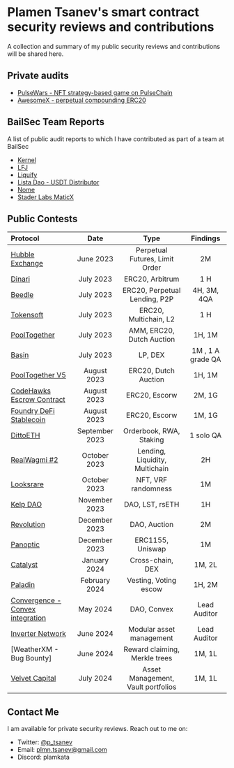 # Plamen Tsanev's smart contract security reviews and contributions
A collection and summary of my public security reviews and contributions will be shared here.

## Private audits
- [PulseWars - NFT strategy-based game on PulseChain](private-audits/Pulse-Wars-Security-Review-August-2024.pdf)
- [AwesomeX - perpetual compounding ERC20](private-audits/AwesomeX_v1_report.pdf)

## BailSec Team Reports
A list of public audit reports to which I have contributed as part of a team at BailSec 
- [Kernel](BailSec-team-reports/Bailsec%20-%20Kernel%20-%20Final%20Report.pdf)
- [LFJ](BailSec-team-reports/Bailsec%20-%20LFJ%20-%20Final%20Report.pdf)
- [Liquify](BailSec-team-reports/Bailsec%20-%20Liquify%20-%20Final%20Report.pdf)
- [Lista Dao - USDT Distributor](BailSec-team-reports/Bailsec%20-%20Lista%20Dao%20-%20USDT%20Distributor%20-%201st%20Report.pdf)
- [Nome](BailSec-team-reports/Bailsec%20-%20Nome%20-%20Final%20Report.pdf)
- [Stader Labs MaticX](BailSec-team-reports/Bailsec%20-%20Stader%20Labs%20MaticX%20-%201st%20Report.pdf)


## Public Contests
| Protocol           | Date       | Type                | Findings             | 
| :----------------- | :---------:| :-----------------: | :------------------: | 
| [Hubble Exchange](https://audits.sherlock.xyz/contests/72/report)        |  June 2023 |  Perpetual Futures, Limit Order  |  2M  | 
| [Dinari](https://audits.sherlock.xyz/contests/98/report)        |  July 2023  |  ERC20, Arbitrum   |  1 H       
| [Beedle](https://www.codehawks.com/report/clkbo1fa20009jr08nyyf9wbx)        |  July 2023  |  ERC20, Perpetual Lending, P2P   |  4H, 3M, 4QA
| [Tokensoft](https://audits.sherlock.xyz/contests/100/report)        |  July 2023  |  ERC20, Multichain, L2   |  1 H           
| [PoolTogether](https://code4rena.com/reports/2023-07-pooltogether)         |  July 2023  |  AMM, ERC20, Dutch Auction   |  1H, 1M         
| [Basin](https://code4rena.com/reports/2023-07-basin)         |  July 2023  |  LP, DEX   |  1M , 1 A grade QA            
| [PoolTogether V5](https://code4rena.com/reports/2023-08-pooltogether)        |  August 2023  |  ERC20, Dutch Auction   |  1H, 1M         
| [CodeHawks Escrow Contract](https://www.codehawks.com/report/cljyfxlc40003jq082s0wemya)        |  August 2023  |  ERC20, Escorw   |  2M, 1G          
| [Foundry DeFi Stablecoin](https://www.codehawks.com/report/cljx3b9390009liqwuedkn0m0)        |  August 2023  |  ERC20, Escorw   |  1M, 1G                  
| [DittoETH](https://www.codehawks.com/report/clm871gl00001mp081mzjdlwc)       |  September 2023  |  Orderbook, RWA, Staking   |  1 solo QA        
| [RealWagmi #2](https://audits.sherlock.xyz/contests/118/report)       |  October 2023  |  Lending, Liquidity, Multichain   |  2H
| [Looksrare](https://audits.sherlock.xyz/contests/122/report)      |  October 2023  |  NFT, VRF randomness   |  1M
| [Kelp DAO](https://code4rena.com/reports/2023-11-kelp)      |  November 2023  |  DAO, LST, rsETH   |  1H
| [Revolution](https://code4rena.com/reports/2023-12-revolutionprotocol)      |  December 2023  |  DAO, Auction   |  2M
| [Panoptic](https://code4rena.com/reports/2024-04-panoptic)      |  December 2023  |  ERC1155, Uniswap   |  1M
| [Catalyst](https://github.com/hats-finance/Catalyst-Exchange-0x3026c1ea29bf1280f99b41934b2cb65d053c9db4/issues)      |  January 2024  |  Cross-chain, DEX   |  1M, 2L
| [Paladin](https://github.com/hats-finance/Paladin-0x1610bfde27e57b068af7f38aec3d2a7b1d146989/issues)      |  February 2024  |  Vesting, Voting escow   |  1H, 2M
| [Convergence - Convex integration](https://github.com/hats-finance/Convergence---Convex-integration-0xb3df23e155b74ad2b93777f58980d6727e8b40bb/issues)      |  May 2024  |  DAO, Convex   |  Lead Auditor
| [Inverter Network](https://github.com/hats-finance/Inverter-Network-0xe47e52c4fea05e555920f1dcdcc6fb8eca103eeb/issues)      |  June 2024  |  Modular asset management  | Lead Auditor
| [WeatherXM - Bug Bounty]      |  June 2024  |  Reward claiming, Merkle trees  | 1M, 1L
| [Velvet Capital](https://github.com/hats-finance/Velvet-Capital-0x0bb0c08fd9eeaf190064f4c66f11d18182961f77/issues)      |  July 2024  |  Asset Management, Vault portfolios  | 1M, 1L


## Contact Me
I am available for private security reviews. Reach out to me on:
  - Twitter: [@p_tsanev](https://twitter.com/p_tsanev)
  - Email: plmn.tsanev@gmail.com
  - Discord: plamkata
